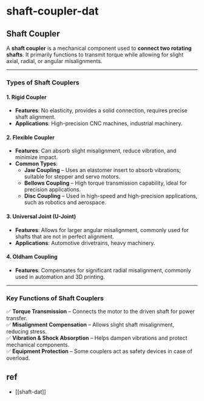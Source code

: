 
# shaft-coupler-dat







## Shaft Coupler  

A **shaft coupler** is a mechanical component used to **connect two rotating shafts**. It primarily functions to transmit torque while allowing for slight axial, radial, or angular misalignments.  

---

### Types of Shaft Couplers  

#### 1. Rigid Coupler  
- **Features**: No elasticity, provides a solid connection, requires precise shaft alignment.  
- **Applications**: High-precision CNC machines, industrial machinery.  

#### 2. Flexible Coupler  
- **Features**: Can absorb slight misalignment, reduce vibration, and minimize impact.  
- **Common Types**:  
  - **Jaw Coupling** – Uses an elastomer insert to absorb vibrations; suitable for stepper and servo motors.  
  - **Bellows Coupling** – High torque transmission capability, ideal for precision applications.  
  - **Disc Coupling** – Used in high-speed and high-precision applications, such as robotics and aerospace.  

#### 3. Universal Joint (U-Joint)  
- **Features**: Allows for larger angular misalignment, commonly used for shafts that are not in perfect alignment.  
- **Applications**: Automotive drivetrains, heavy machinery.  

#### 4. Oldham Coupling  
- **Features**: Compensates for significant radial misalignment, commonly used in automation and 3D printing.  

---

### Key Functions of Shaft Couplers  
✅ **Torque Transmission** – Connects the motor to the driven shaft for power transfer.  
✅ **Misalignment Compensation** – Allows slight shaft misalignment, reducing stress.  
✅ **Vibration & Shock Absorption** – Helps dampen vibrations and protect mechanical components.  
✅ **Equipment Protection** – Some couplers act as safety devices in case of overload.  

## ref 

- [[shaft-dat]]
